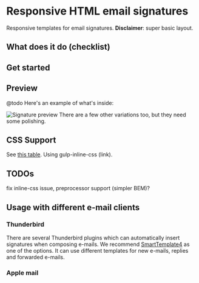 # Responsive HTML email signatures
Responsive templates for email signatures.
**Disclaimer**: super basic layout.

## What does it do (checklist)

## Get started


## Preview
@todo
Here's an example of what's inside:

![Signature preview](http://danmind.ru/img/fadeit-sign.png)
There are a few other variations too, but they need some polishing.


## CSS Support
See [this table](https://www.campaignmonitor.com/css/). Using gulp-inline-css (link).


## TODOs
fix inline-css issue, preprocessor support (simpler BEM)?


## Usage with different e-mail clients

### Thunderbird
There are several Thunderbird plugins which can automatically insert signatures when composing e-mails. We recommend [SmartTemplate4](https://addons.mozilla.org/en-us/thunderbird/addon/smarttemplate4) as one of the options. It can use different templates for new e-mails, replies and forwarded e-mails.


### Apple mail
